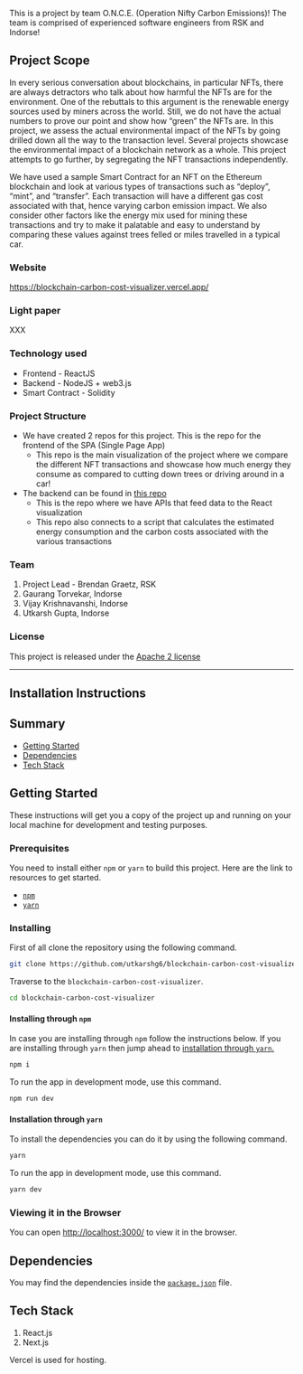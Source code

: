 This is a project by team O.N.C.E. (Operation Nifty Carbon Emissions)! The team is comprised of experienced software engineers from RSK and Indorse! 

## Project Scope

In every serious conversation about blockchains, in particular NFTs, there are always detractors who talk about how harmful the NFTs are for the environment. One of the rebuttals to this argument is the renewable energy sources used by miners across the world. Still, we do not have the actual numbers to prove our point and show how “green” the NFTs are. In this project, we assess the actual environmental impact of the NFTs by going drilled down all the way to the transaction level. Several projects showcase the environmental impact of a blockchain network as a whole. This project attempts to go further, by segregating the NFT transactions independently. 

We have used a sample Smart Contract for an NFT on the Ethereum blockchain and look at various types of transactions such as “deploy”, “mint”, and “transfer”. Each transaction will have a different gas cost associated with that, hence varying carbon emission impact. We also consider other factors like the energy mix used for mining these transactions and try to make it palatable and easy to understand by comparing these values against trees felled or miles travelled in a typical car. 

### Website
https://blockchain-carbon-cost-visualizer.vercel.app/

### Light paper
XXX

### Technology used

- Frontend - ReactJS
- Backend - NodeJS + web3.js
- Smart Contract - Solidity

### Project Structure

- We have created 2 repos for this project. This is the repo for the frontend of the SPA (Single Page App)
    - This repo is the main visualization of the project where we compare the different NFT transactions and showcase how much energy they consume as compared to cutting down trees or driving around in a car!
- The backend can be found in [this repo](https://github.com/vijaykrishnavanshi/once-hackathon-api)
    - This is the repo where we have APIs that feed data to the React visualization
    - This repo also connects to a script that calculates the estimated energy consumption and the carbon costs associated with the various transactions

### Team

1. Project Lead - Brendan Graetz, RSK
2. Gaurang Torvekar, Indorse
3. Vijay Krishnavanshi, Indorse
4. Utkarsh Gupta, Indorse

### License

This project is released under the [Apache 2 license](https://www.apache.org/licenses/LICENSE-2.0)

---

## Installation Instructions

## Summary

- [Getting Started](README.md#getting-started)
- [Dependencies](README.md#dependencies)
- [Tech Stack](README.md#tech-stack)

## Getting Started

These instructions will get you a copy of the project up and running on your local machine for development and testing purposes.

### Prerequisites

You need to install either `npm` or `yarn` to build this project. Here are the link to resources to get started.

- [`npm`](https://www.npmjs.com/get-npm)
- [`yarn`](https://classic.yarnpkg.com/en/docs/install/#windows-stable)

### Installing

First of all clone the repository using the following command.

```bash
git clone https://github.com/utkarshg6/blockchain-carbon-cost-visualizer.git
```

Traverse to the `blockchain-carbon-cost-visualizer`.

```bash
cd blockchain-carbon-cost-visualizer
```

#### Installing through `npm`

In case you are installing through `npm` follow the instructions below. If you are installing through `yarn` then jump ahead to [installation through `yarn`.](README.md#installation-through-yarn)

```bash
npm i
```

To run the app in development mode, use this command.

```bash
npm run dev
```

#### Installation through `yarn`

To install the dependencies you can do it by using the following command.

```bash
yarn
```

To run the app in development mode, use this command.

```bash
yarn dev
```

### Viewing it in the Browser

You can open [http://localhost:3000/](http://localhost:3000/) to view it in the browser.

## Dependencies

You may find the dependencies inside the [`package.json`](package.json) file.

## Tech Stack

1. React.js
2. Next.js

Vercel is used for hosting.
